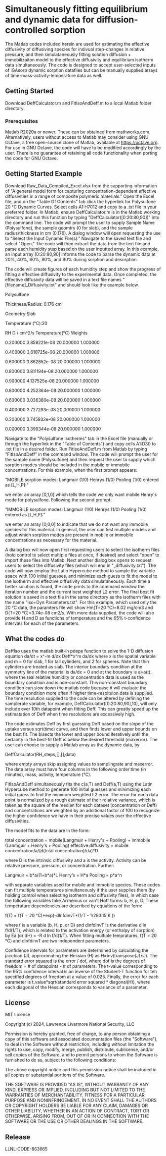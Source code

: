 # Simultaneously fitting equilibrium and dynamic data for diffusion-controlled sorption

The Matlab codes included herein are used for estimating the effective diffusivity of diffusiving species for indivual step-changes in relative pressure, and then simulataneously fitting solution diffusion + immobilizaiton model to the effective diffusivity and equilibrium isotherm data simultaneously. The code is designed to accept user-selected inputs of IGAsorp dynamic sorption datafiles but can be manually supplied arrays of time-mass-activity-temperature data as well.

## Getting Started

Download DeffCalculator.m and FitIsoAndDeff.m to a local Matlab folder directory.

### Prerequisites

Matlab R2020a or newer. These can be obtained from mathworks.com. Alternatively, users without access to Matlab may consider using GNU Octave, a free open-source clone of Matlab, available at https://octave.org. For use in GNU Octave, the code will have to be modified accordingly by the user. There is no guarantee of retaining all code functionality when porting the code for GNU Octave.

## Getting Started Example

Download Raw_Data_Compiled_Excel.xlsx from the supporting information of "A general model form for capturing concentration-dependent effective diffusivities in a range of composite polymeric materials." Open the Excel file, and on the "Table Of Contents" tab click the hyperlink for Polysulfone 20 °C Dynamic Curves. Select cells A1:H7012 and copy to a .txt file in your preferred folder. In Matlab, ensure DeffCalculator.m is in the Matlab working directory and run this function by typing "DeffCalculator([0:20:80,90])" into the command line. The code will prompt the user to supply Sample Name (Polysulfone), the sample geomtry (0 for slab), and the sample radius/thickness in cm (0.176). A dialog window will open requesting the use to "Select the Input Dynamic File(s)." Navigate to the saved text file and select "Open." The code will then extract the data from the text file and parse each humidity step based on the user inputted array. In this example, an input array [0:20:80,90] informs the code to parse the dynamic data at 20%, 40%, 60%, 80%, and 90% during sorption and desorption.

The code will create figures of each humidity step and show the progress of fitting a effective diffusivity to the experimental data. Once completed, the effective diffusivity data will be saved in a text file names "[filename]_Diffusivity.txt" and should look like the example below.

Polysulfone

Thickness/Radius: 0.176 cm

Geometry:Slab

Temperature (°C):20

RH	D / cm^2/s	Temperature(°C)	Weights

0.200000	3.859221e-08	20.000000	1.000000

0.400000	3.610725e-08	20.000000	1.000000

0.600000	3.862852e-08	20.000000	1.000000

0.800000	3.811194e-08	20.000000	1.000000

0.900000	4.137525e-08	20.000000	1.000000

0.800000	4.252364e-08	20.000000	1.000000

0.600000	3.036380e-08	20.000000	1.000000

0.400000	3.727293e-08	20.000000	1.000000

0.200000	3.745932e-08	20.000000	1.000000

0.000000	3.399344e-08	20.000000	1.000000

Navigate to the "Polysulfone isotherms" tab in the Excel file (manually or through the hyperlink in the "Table of Contents") and copy cells A1:D30 to .txt file in a desired folder. Run FitIsoAndDeff.m from Matlab by typing "FitIsoAndDeff" in the command window. The code will prompt the user for the sample name (Polysulfone) and then request the user to supply which sorption modes should be included in the mobile or immobile concentrations. For this example, when the first prompt appears:

"MOBILE sorption modes: Langmuir (1/0) Henrys (1/0) Pooling (1/0) entered as [L,H,P]:"

we enter an array [0,1,0] which tells the code we only want mobile Henry's mode for polysulfone. Following the second prompt:

"IMMOBILE sorption modes: Langmuir (1/0) Henrys (1/0) Pooling (1/0) entered as [L,H,P]:"

we enter an array [0,0,0] to indicate that we do not want any immobile species for this material. In general, the user can test multiple models and adjust which sorption modes are present in mobile or immobile concentrations as necessary for the material.

A dialog box will now open first requesting users to select the isotherm files (hold control to select multiple files at once, if desired) and select "open" to import these files into Matlab. Next another dialog box opens to request users to select the diffusivity files (which will end in "_diffusivity.txt"). The code will now employ the Latin Hypercube method to sample the variable space with 100 initial guesses, and minimize each guess to fit the model to the isotherm and effective diffusivity data simulataneously. Each time a better solution is found, the code prints to the command window the iteration number and the current best weighted L2 error. The final best fit solution is saved in a text file in the same directory as the isotherm files with the name "Iso+Dyn Parameters.txt". For this example, which used only the 20 °C data, the paramters file will show Hm(T=20 °C)=8.02 mg/cm3 and D(T=20 °C)=3.74e-08 cm2/s. With more data supplied, the code will also provide H and D as functions of temperature and the 95% t-confidence intervals for each of the parameters.

## What the codes do

DeffIso uses the matlab built-in pdepe function to solve the 1-D diffusion equation da/dt = x^-m d/dx Deff\*x^m da/dx where x is the spatial variable and m = 0 for slab, 1 for tall cylinders, and 2 for spheres. Note that thin cylinders are treated as slab. The interior boundary condition at the symmetry line of the material is da/dx = 0 and at the boundary is a=a(t), where the real relative humidity or concentration data is used as the boundary condition and is non-constant. This non-constant boundary condition can slow down the matlab code becuase it will evaluate the boundary condition more often if higher time-resoltuion data is supplied. The time resolution supplied to the code can be altered by defining the samplerate variable, for example, DeffCalculator([0:20:80,90],10), will only include ever 10th datapoint when fitting Deff. This can greatly speed up the estimatation of Deff when time resolutions are excessively high.

The code estimates Deff by first guessing Deff based on the slope of the uptake versus sqrt(time) curve, and then finds lower and upper bounds on the best fit. The bisects the lower and upper bound iteratively until the certainty in the best-fit Deff is below the desired threshold (maxerror). The user can choose to supply a Matlab array as the dynamic data, by 

DeffCalculator(RH_steps,[],[],data)

where empty arrays skip assigning values to samplingrate and maxerror. The data array must have four columns in the following order:time (in minutes), mass, activity, temperature (°C).

FitIsoAndDeff simultaneously fits the c(a,T) and Deff(a,T) using the Latin Hypercube method to generate 100 initial guesses and minimizing each initial guess to find the minimum weighted L2 error. The error for each data point is normalized by a rough estimate of their relative variance, which is taken as the square of the median for each dataset (concentration or Deff) and concentrations are weighted by an additional factor of 100 to recognize the higher confidence we have in their precise values over the effective diffusivities.

The model fits to the data are in the form:

total concentration = mobile(Langmuir + Henry's + Pooling) + immobile (Lanmguir + Henry's + Pooling)
effective diffusivity = mobile concentration/a/(d(total concentration)/da)\*D

where D is the intrinsic diffusivity and a is the activity. Activity can be relative pressure, pressure, or concentration. Further:

Langmuir = b\*a/(1+b\*a)\*L
Henry's = H\*a
Pooling = p\*a^n

with separate variables used for mobile and immobile species. These codes can fit multiple temperatures simultaneously if the user supplies them (by holding control when selecting isotherm and diffusivity files), in which case the following variables take Arrhenius or van't Hoff forms: b, H, p, D. These temperature dependencies are described by equations of the form:

f(T) = f(T = 20 °C)\*exp(-dlnfdinvT\*(1/T - 1/293.15 K ))

where f is a variable (b, H, p, or D) and dlnfdinvT is the derivative d ln f/d(1/T), which is related to the activation energy (or enthalpy of sorption) by Ea (or dH) = -R d ln f/d(1/T). When fitting multiple tempratures, f(T = 20 °C) and dlnfdinvT are two independent parameters.

Confidence intervals for parameters are determined by calculating the jacobian (J), approximating the Hessian (H) as H=inv(transpose(J)\*J). The standard error squared is the error / dof, where dof is the degrees of freedom = # of datapoints - # of parameters. The t-value corresponding to the 95% confidence interval is an inverse of the Student-T function for teh specified degrees of freedom at a value of 0.025. Finally, the error for each parameter is t_value\*sqrt(standard error squared \* diagonal(H)), where each diagonal of the Hessian corresponds to variance of a parameter.

## License
MIT License

Copyright (c) 2024, Lawrence Livermore National Security, LLC

Permission is hereby granted, free of charge, to any person obtaining a copy
of this software and associated documentation files (the "Software"), to deal
in the Software without restriction, including without limitation the rights
to use, copy, modify, merge, publish, distribute, sublicense, and/or sell
copies of the Software, and to permit persons to whom the Software is
furnished to do so, subject to the following conditions:

The above copyright notice and this permission notice shall be included in all
copies or substantial portions of the Software.

THE SOFTWARE IS PROVIDED "AS IS", WITHOUT WARRANTY OF ANY KIND, EXPRESS OR
IMPLIED, INCLUDING BUT NOT LIMITED TO THE WARRANTIES OF MERCHANTABILITY,
FITNESS FOR A PARTICULAR PURPOSE AND NONINFRINGEMENT. IN NO EVENT SHALL THE
AUTHORS OR COPYRIGHT HOLDERS BE LIABLE FOR ANY CLAIM, DAMAGES OR OTHER
LIABILITY, WHETHER IN AN ACTION OF CONTRACT, TORT OR OTHERWISE, ARISING FROM,
OUT OF OR IN CONNECTION WITH THE SOFTWARE OR THE USE OR OTHER DEALINGS IN THE
SOFTWARE.

## Release

LLNL-CODE-863665
